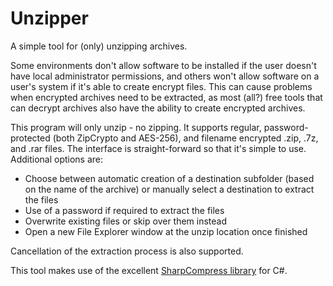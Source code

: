 # Unzipper
A simple tool for (only) unzipping archives.

Some environments don't allow software to be installed if the user doesn't have local administrator permissions, and others won't allow software on a user's system if it's able to create encrypt files. This can cause problems when encrypted archives need to be extracted, as most (all?) free tools that can decrypt archives also have the ability to create encrypted archives.

This program will only unzip - no zipping. It supports regular, password-protected (both ZipCrypto and AES-256), and filename encrypted .zip, .7z, and .rar files. The interface is straight-forward so that it's simple to use. Additional options are:

* Choose between automatic creation of a destination subfolder (based on the name of the archive) or manually select a destination to extract the files
* Use of a password if required to extract the files
* Overwrite existing files or skip over them instead
* Open a new File Explorer window at the unzip location once finished

Cancellation of the extraction process is also supported.

This tool makes use of the excellent [SharpCompress library](https://github.com/adamhathcock/sharpcompress) for C#.
